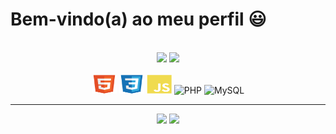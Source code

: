 # Bem-vindo(a) ao meu perfil 😃
<br>

<div align="center">
	<img src="https://github-readme-stats.vercel.app/api?username=murilo-figueiredo&show_icons=true&theme=tokyonight&include_all_commits=true&count_private=true" height="180em">
  	<img src="https://github-readme-stats.vercel.app/api/top-langs/?username=murilo-figueiredo&layout=compact&langs_count=6&theme=tokyonight&hide=asp.net,shell" height="180em">
</div>
<br>

<div align="center">
	<img src="https://raw.githubusercontent.com/devicons/devicon/master/icons/html5/html5-original.svg" alt="HTML" height="30" width="40">
	<img src="https://raw.githubusercontent.com/devicons/devicon/master/icons/css3/css3-original.svg" alt="CSS" height="30" width="40">
	<img src="https://raw.githubusercontent.com/devicons/devicon/master/icons/javascript/javascript-plain.svg" alt="JavaScript" height="30" width="40">
	<img src="https://cdn.jsdelivr.net/gh/devicons/devicon/icons/php/php-original.svg" alt="PHP" height="30" width="40">
	<img src="https://cdn.jsdelivr.net/gh/devicons/devicon/icons/mysql/mysql-plain-wordmark.svg" alt="MySQL" height="30" width="40">
</div>
<hr>

<div align="center">
	<a href="https://www.linkedin.com/in/murilo-rodrigues-figueiredo/" target="_blank"><img src="https://img.shields.io/badge/-LinkedIn-%230077B5?style=for-the-badge&logo=linkedin&logoColor=white" height="35"></a>
	<a href="mailto:murilor.figueiredo@gmail.com" target="_blank"><img src="https://img.shields.io/badge/-Email-%230077B5?style=for-the-badge&logo=gmail&logoColor=white%22" height="35"></a>
</div>
